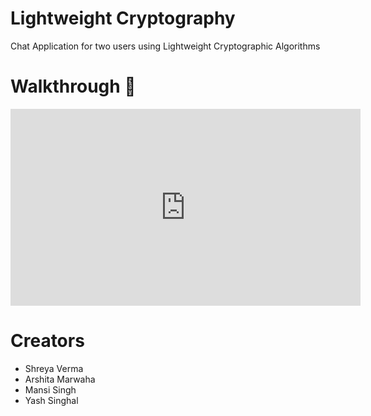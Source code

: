 # Lightweight Cryptography

Chat Application for two users using Lightweight Cryptographic Algorithms

# Walkthrough :bow_and_arrow:

<p><iframe width="560" height="315" src="https://www.youtube.com/embed/50W82G6kmsk" title="YouTube video player" frameborder="0" allow="accelerometer; autoplay; clipboard-write; encrypted-media; gyroscope; picture-in-picture" allowfullscreen></iframe></p>

# Creators

- Shreya Verma
- Arshita Marwaha
- Mansi Singh
- Yash Singhal

